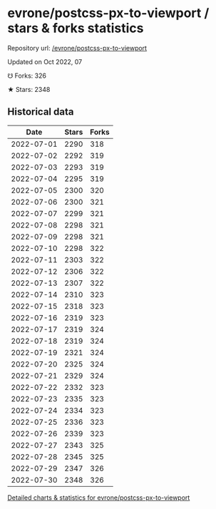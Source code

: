 # evrone/postcss-px-to-viewport / stars & forks statistics

Repository url: [/evrone/postcss-px-to-viewport](https://github.com/evrone/postcss-px-to-viewport)

Updated on Oct 2022, 07

☋ Forks: 326

★ Stars: 2348

## Historical data
| Date | Stars | Forks |
|------|-------|-------|
| 2022-07-01 | 2290 | 318 | 
| 2022-07-02 | 2292 | 319 | 
| 2022-07-03 | 2293 | 319 | 
| 2022-07-04 | 2295 | 319 | 
| 2022-07-05 | 2300 | 320 | 
| 2022-07-06 | 2300 | 321 | 
| 2022-07-07 | 2299 | 321 | 
| 2022-07-08 | 2298 | 321 | 
| 2022-07-09 | 2298 | 321 | 
| 2022-07-10 | 2298 | 322 | 
| 2022-07-11 | 2303 | 322 | 
| 2022-07-12 | 2306 | 322 | 
| 2022-07-13 | 2307 | 322 | 
| 2022-07-14 | 2310 | 323 | 
| 2022-07-15 | 2318 | 323 | 
| 2022-07-16 | 2319 | 323 | 
| 2022-07-17 | 2319 | 324 | 
| 2022-07-18 | 2319 | 324 | 
| 2022-07-19 | 2321 | 324 | 
| 2022-07-20 | 2325 | 324 | 
| 2022-07-21 | 2329 | 324 | 
| 2022-07-22 | 2332 | 323 | 
| 2022-07-23 | 2335 | 323 | 
| 2022-07-24 | 2334 | 323 | 
| 2022-07-25 | 2336 | 323 | 
| 2022-07-26 | 2339 | 323 | 
| 2022-07-27 | 2343 | 325 | 
| 2022-07-28 | 2345 | 325 | 
| 2022-07-29 | 2347 | 326 | 
| 2022-07-30 | 2348 | 326 | 


[Detailed charts & statistics for evrone/postcss-px-to-viewport](https://reviewgithub.com/rep/evrone/postcss-px-to-viewport)
